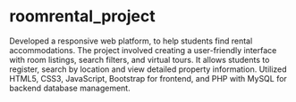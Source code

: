 # roomrental_project

Developed a responsive web platform, to help students find rental accommodations. The project involved creating a user-friendly interface with room listings, search filters, and virtual tours. It allows students to register, search by location and view detailed property information. Utilized HTML5, CSS3, JavaScript, Bootstrap for frontend, and PHP with MySQL for backend database management.
